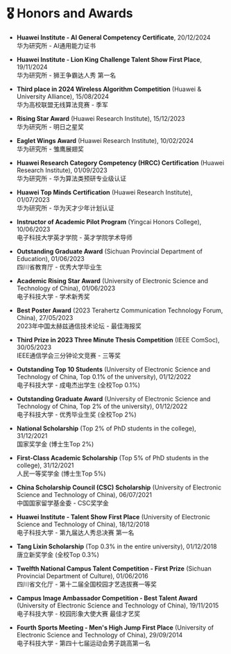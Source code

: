 # 🎖️ Honors and Awards 

- **Huawei Institute - AI General Competency Certificate**, 20/12/2024  
  华为研究所 - AI通用能力证书

- **Huawei Institute - Lion King Challenge Talent Show First Place**, 19/11/2024  
  华为研究所 - 狮王争霸达人秀 第一名

- **Third place in 2024 Wireless Algorithm Competition** (Huawei & University Alliance), 15/08/2024  
  华为高校联盟无线算法竞赛 - 季军

- **Rising Star Award** (Huawei Research Institute), 15/12/2023  
  华为研究所 - 明日之星奖
  
- **Eaglet Wings Award** (Huawei Research Institute), 10/02/2024  
  华为研究所 - 雏鹰展翅奖
  
- **Huawei Research Category Competency (HRCC) Certification** (Huawei Research Institute), 01/09/2023  
  华为研究所 - 华为算法类预研专业级认证

- **Huawei Top Minds Certification** (Huawei Research Institute), 01/07/2023  
  华为研究所 - 华为天才少年计划认证

- **Instructor of Academic Pilot Program** (Yingcai Honors College), 10/06/2023  
  电子科技大学英才学院 - 英才学院学术导师

- **Outstanding Graduate Award** (Sichuan Provincial Department of Education), 01/06/2023  
  四川省教育厅 - 优秀大学毕业生

- **Academic Rising Star Award** (University of Electronic Science and Technology of China), 01/06/2023  
  电子科技大学 - 学术新秀奖

- **Best Poster Award** (2023 Terahertz Communication Technology Forum, China), 27/05/2023  
  2023年中国太赫兹通信技术论坛 - 最佳海报奖

- **Third Prize in 2023 Three Minute Thesis Competition** (IEEE ComSoc), 30/05/2023  
  IEEE通信学会三分钟论文竞赛 - 三等奖

- **Outstanding Top 10 Students** (University of Electronic Science and Technology of China, Top 0.1% of the university), 01/12/2022  
  电子科技大学 - 成电杰出学生 (全校Top 0.1%)

- **Outstanding Graduate Award** (University of Electronic Science and Technology of China, Top 2% of the university), 01/12/2022  
  电子科技大学 - 优秀毕业生奖 (全校Top 2%)

- **National Scholarship** (Top 2% of PhD students in the college), 31/12/2021  
  国家奖学金 (博士生Top 2%)

- **First-Class Academic Scholarship** (Top 5% of PhD students in the college), 31/12/2021  
  人民一等奖学金 (博士生Top 5%)

- **China Scholarship Council (CSC) Scholarship** (University of Electronic Science and Technology of China), 06/07/2021  
  中国国家留学基金委 - CSC奖学金 

- **Huawei Institute - Talent Show First Place** (University of Electronic Science and Technology of China), 18/12/2018  
  电子科技大学 - 第九届达人秀总决赛 第一名

- **Tang Lixin Scholarship** (Top 0.3% in the entire university), 01/12/2018  
  唐立新奖学金 (全校Top 0.3%)

- **Twelfth National Campus Talent Competition - First Prize** (Sichuan Provincial Department of Culture), 01/06/2016  
  四川省文化厅 - 第十二届全国校园才艺选拔赛一等奖

- **Campus Image Ambassador Competition - Best Talent Award** (University of Electronic Science and Technology of China), 19/11/2015  
  电子科技大学 - 校园形象大使大赛 最佳才艺奖

- **Fourth Sports Meeting - Men's High Jump First Place** (University of Electronic Science and Technology of China), 29/09/2014  
  电子科技大学 - 第四十七届运动会男子跳高第一名

